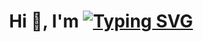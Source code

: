 
<h1 align="center">Hi 👋, I'm
<a href="https://git.io/typing-svg"><img src="https://readme-typing-svg.demolab.com?font=Fira+Code&size=25&pause=1000&random=false&width=436&height=51&lines=Chhatrodiya+Mayur" alt="Typing SVG" /></a></h1>

